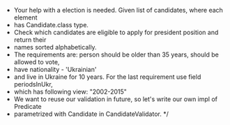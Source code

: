 
* Your help with a election is needed. Given list of candidates, where each element
* has Candidate.class type.
* Check which candidates are eligible to apply for president position and return their
* names sorted alphabetically.
* The requirements are: person should be older than 35 years, should be allowed to vote,
* have nationality - 'Ukrainian'
* and live in Ukraine for 10 years. For the last requirement use field periodsInUkr,
* which has following view: "2002-2015"
* We want to reuse our validation in future, so let's write our own impl of Predicate
* parametrized with Candidate in CandidateValidator.
*/
